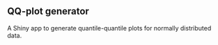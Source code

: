 ## QQ-plot generator

A Shiny app to generate quantile-quantile plots for normally distributed data.